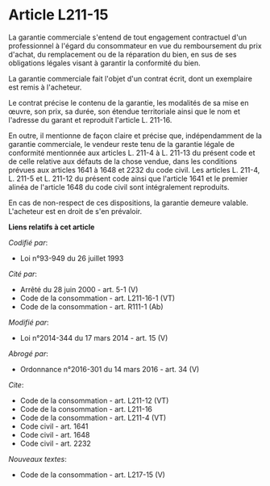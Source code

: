 # Article L211-15

La garantie commerciale s'entend de tout engagement contractuel d'un professionnel à l'égard du consommateur en vue du
remboursement du prix d'achat, du remplacement ou de la réparation du bien, en sus de ses obligations légales visant à
garantir la conformité du bien. 

La garantie commerciale fait l'objet d'un contrat écrit, dont un exemplaire est remis à l'acheteur. 

Le contrat précise le contenu de la garantie, les modalités de sa mise en œuvre, son prix, sa durée, son étendue territoriale
ainsi que le nom et l'adresse du garant et reproduit l'article L. 211-16. 

En outre, il mentionne de façon claire et précise que, indépendamment de la garantie commerciale, le vendeur reste tenu de la
garantie légale de conformité mentionnée aux articles L. 211-4 à L. 211-13 du présent code et de celle relative aux défauts
de la chose vendue, dans les conditions prévues aux articles 1641 à 1648 et 2232 du code civil. Les articles L. 211-4, L.
211-5 et L. 211-12 du présent code ainsi que l'article 1641 et le premier alinéa de l'article 1648 du code civil sont
intégralement reproduits. 

En cas de non-respect de ces dispositions, la garantie demeure valable. L'acheteur est en droit de s'en prévaloir.

**Liens relatifs à cet article**

_Codifié par_:

  - Loi n°93-949 du 26 juillet 1993

_Cité par_:

  - Arrêté du 28 juin 2000 - art. 5-1 (V)
  - Code de la consommation - art. L211-16-1 (VT)
  - Code de la consommation - art. R111-1 (Ab)

_Modifié par_:

  - Loi n°2014-344 du 17 mars 2014 - art. 15 (V)

_Abrogé par_:

  - Ordonnance n°2016-301 du 14 mars 2016 - art. 34 (V)

_Cite_:

  - Code de la consommation - art. L211-12 (VT)
  - Code de la consommation - art. L211-16
  - Code de la consommation - art. L211-4 (VT)
  - Code civil - art. 1641
  - Code civil - art. 1648
  - Code civil - art. 2232

_Nouveaux textes_:

  - Code de la consommation - art. L217-15 (V)
